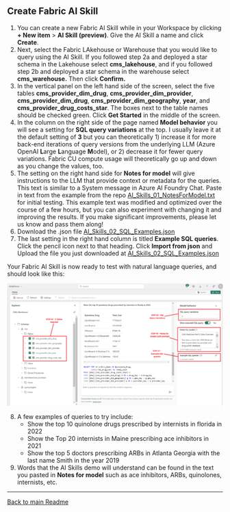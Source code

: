 ## Create Fabric AI Skill

1. You can create a new Fabric AI Skill while in your Workspace by clicking **+ New item** > **AI Skill (preview)**. Give the AI Skill a name and click **Create**.
2. Next, select the Fabric LAkehouse or Warehouse that you would like to query using the AI Skill. If you followed step 2a and deployed a star schema in the Lakehouse select **cms_lakehouse**, and if you followed step 2b and deployed a star schema in the warehouse select **cms_warehouse.** Then click **Confirm.**
3. In the vertical panel on the left hand side of the screen, select the five tables **cms_provider_dim_drug**, **cms_provider_dim_provider**, **cms_provider_dim_drug**, **cms_provider_dim_geography**, **year**, and **cms_provider_drug_costs_star**. The boxes next to the table names should be checked green. Click **Get Started** in the middle of the screen.
4. In the column on the right side of the page named **Model behavior** you will see a setting for **SQL query variations** at the top. I usually leave it at the default setting of **3** but you can theoretically 1) increase it for more back-end iterations of query versions from the underlying LLM (Azure OpenAI **L**arge **L**anguage **M**odel), or 2) decrease it for fewer query variations. Fabric CU compute usage will theoretically go up and down as you change the values, too.
5. The setting on the right hand side for **Notes for model** will give instructions to the LLM that provide context or metadata for the queries. This text is similar to a System message in Azure AI Foundry Chat. Paste in text from the example from the repo [AI_Skills_01_NotesForModel.txt](../scripts/AI_Skills_01_NotesForModel.txt) for initial testing. This example text was modified and optimized over the course of a few hours, but you can also experiment with changing it and improving the results. If you make significant improvements, please let us know and pass them along! 
6. Download the .json file [AI_Skills_02_SQL_Examples.json](../scripts/AI_Skills_02_SQL_Examples.json)
7. The last setting in the right hand column is titled **Example SQL queries**. Click the pencil icon next to that heading. Click **Import from json** and Upload the file you just downloaded at [AI_Skills_02_SQL_Examples.json](../scripts/AI_Skills_02_SQL_Examples.json) 

Your Fabric AI Skill is now ready to test with natural language queries, and should look like this:

![analytics-bi-directlake](../Images/AIskills_screenshot.png) 

8. A few examples of queries to try include:
   - Show the top 10 quinolone drugs prescribed by internists in florida in 2022
   - Show the Top 20 internists in Maine prescribing ace inhibitors in 2021
   - Show the top 5 doctors prescribing ARBs in Atlanta Georgia with the last name Smith in the year 2019
10. Words that the AI Skills demo will understand can be found in the text you pasted in **Notes for model** such as ace inhibitors, ARBs, quinolones, internists, etc. 

*** 
[Back to main Readme](../Readme.md#step-5-create-AI-skill)
